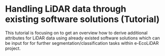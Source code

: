 # Handling LiDAR data through existing software solutions (Tutorial)

This tutorial is focusing on to get an overview how to derive additional attributes for LiDAR data using already existed software solutions which can be input for for further segmentation/classification tasks within e-EcoLiDAR project.
